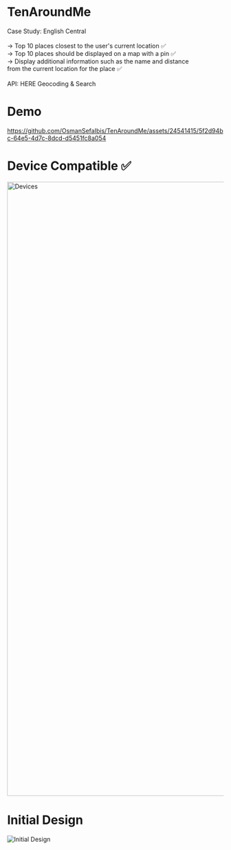 # TenAroundMe
Case Study: English Central <br />
<br />-> Top 10 places closest to the user's current location ✅ <br />
-> Top 10 places should be displayed on a map with a pin ✅ <br />
-> Display additional information such as the name and distance <br />
    from the current location for the place ✅ <br />
<br />API: HERE Geocoding & Search 
# Demo
https://github.com/OsmanSefaIbis/TenAroundMe/assets/24541415/5f2d94bc-64e5-4d7c-8dcd-d5451fc8a054
# Device Compatible ✅
<img width="1424" alt="Devices" src="https://github.com/OsmanSefaIbis/TenAroundMe/assets/24541415/f128131d-2141-4c3d-90ce-6eb6d6492499">

# Initial Design 
![Initial Design](https://github.com/OsmanSefaIbis/TenAroundMe/assets/24541415/5a3bbf62-70bf-40bb-bbe2-5789364b9dd4)
